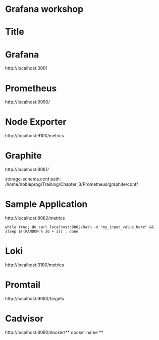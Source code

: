 # Grafana workshop

# Title

# Grafana
http://localhost:3001

# Prometheus
http://localhost:9090/

# Node Exporter
http://localhost:9100/metrics

# Graphite
http://localhost:8081/

storage-schema.conf path: /home/nobleprog/Training/Chapter_3/Prometheus/graphite/conf/

# Sample Application
http://localhost:8082/metrics

<pre><code>while true; do curl localhost:8082/hash -d "my_input_value_here" && sleep $((RANDOM % 10 + 1)) ; done</code></pre>

# Loki
http://localhost:3100/metrics

# Promtail
http://localhost:9080/targets

# Cadvisor
http://localhost:8080/docker/** docker name **

